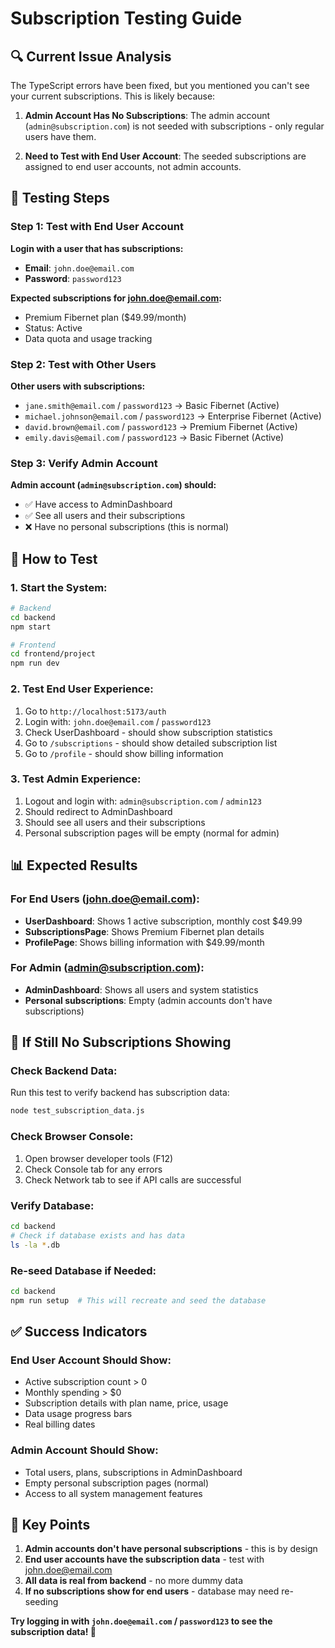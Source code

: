 # Subscription Testing Guide

## 🔍 **Current Issue Analysis**

The TypeScript errors have been fixed, but you mentioned you can't see your current subscriptions. This is likely because:

1. **Admin Account Has No Subscriptions**: The admin account (`admin@subscription.com`) is not seeded with subscriptions - only regular users have them.

2. **Need to Test with End User Account**: The seeded subscriptions are assigned to end user accounts, not admin accounts.

## 🧪 **Testing Steps**

### **Step 1: Test with End User Account**

**Login with a user that has subscriptions:**
- **Email**: `john.doe@email.com`
- **Password**: `password123`

**Expected subscriptions for john.doe@email.com:**
- Premium Fibernet plan ($49.99/month)
- Status: Active
- Data quota and usage tracking

### **Step 2: Test with Other Users**

**Other users with subscriptions:**
- `jane.smith@email.com` / `password123` → Basic Fibernet (Active)
- `michael.johnson@email.com` / `password123` → Enterprise Fibernet (Active)
- `david.brown@email.com` / `password123` → Premium Fibernet (Active)
- `emily.davis@email.com` / `password123` → Basic Fibernet (Active)

### **Step 3: Verify Admin Account**

**Admin account (`admin@subscription.com`) should:**
- ✅ Have access to AdminDashboard
- ✅ See all users and their subscriptions
- ❌ Have no personal subscriptions (this is normal)

## 🔧 **How to Test**

### **1. Start the System:**
```bash
# Backend
cd backend
npm start

# Frontend
cd frontend/project
npm run dev
```

### **2. Test End User Experience:**
1. Go to `http://localhost:5173/auth`
2. Login with: `john.doe@email.com` / `password123`
3. Check UserDashboard - should show subscription statistics
4. Go to `/subscriptions` - should show detailed subscription list
5. Go to `/profile` - should show billing information

### **3. Test Admin Experience:**
1. Logout and login with: `admin@subscription.com` / `admin123`
2. Should redirect to AdminDashboard
3. Should see all users and their subscriptions
4. Personal subscription pages will be empty (normal for admin)

## 📊 **Expected Results**

### **For End Users (john.doe@email.com):**
- **UserDashboard**: Shows 1 active subscription, monthly cost $49.99
- **SubscriptionsPage**: Shows Premium Fibernet plan details
- **ProfilePage**: Shows billing information with $49.99/month

### **For Admin (admin@subscription.com):**
- **AdminDashboard**: Shows all users and system statistics
- **Personal subscriptions**: Empty (admin accounts don't have subscriptions)

## 🐛 **If Still No Subscriptions Showing**

### **Check Backend Data:**
Run this test to verify backend has subscription data:
```bash
node test_subscription_data.js
```

### **Check Browser Console:**
1. Open browser developer tools (F12)
2. Check Console tab for any errors
3. Check Network tab to see if API calls are successful

### **Verify Database:**
```bash
cd backend
# Check if database exists and has data
ls -la *.db
```

### **Re-seed Database if Needed:**
```bash
cd backend
npm run setup  # This will recreate and seed the database
```

## ✅ **Success Indicators**

### **End User Account Should Show:**
- Active subscription count > 0
- Monthly spending > $0
- Subscription details with plan name, price, usage
- Data usage progress bars
- Real billing dates

### **Admin Account Should Show:**
- Total users, plans, subscriptions in AdminDashboard
- Empty personal subscription pages (normal)
- Access to all system management features

## 🎯 **Key Points**

1. **Admin accounts don't have personal subscriptions** - this is by design
2. **End user accounts have the subscription data** - test with john.doe@email.com
3. **All data is real from backend** - no more dummy data
4. **If no subscriptions show for end users** - database may need re-seeding

**Try logging in with `john.doe@email.com` / `password123` to see the subscription data! 🚀**